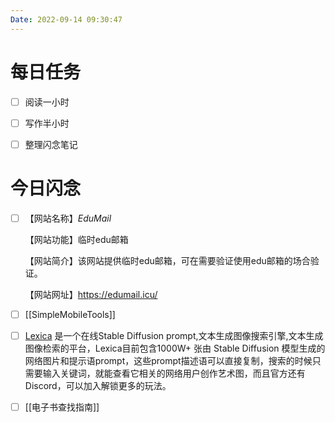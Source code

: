 ```yaml
---
Date: 2022-09-14 09:30:47
---
```


# 每日任务
- [ ] 阅读一小时
- [ ] 写作半小时
- [ ] 整理闪念笔记


# 今日闪念
- [ ] 【网站名称】_EduMail_

	【网站功能】临时edu邮箱

	【网站简介】该网站提供临时edu邮箱，可在需要验证使用edu邮箱的场合验证。

	【网站网址】https://edumail.icu/
- [ ] [[SimpleMobileTools]]
- [ ] [Lexica](https://lexica.art/) 是一个在线Stable Diffusion prompt,文本生成图像搜索引擎,文本生成图像检索的平台，Lexica目前包含1000W+ 张由 Stable Diffusion 模型生成的网络图片和提示语prompt，这些prompt描述语可以直接复制，搜索的时候只需要输入关键词，就能查看它相关的网络用户创作艺术图，而且官方还有Discord，可以加入解锁更多的玩法。
- [ ] [[电子书查找指南]]
	


